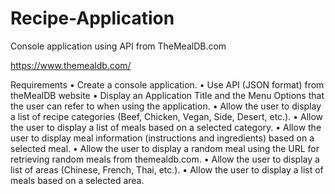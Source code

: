 # Recipe-Application
Console application using API from TheMealDB.com

https://www.themealdb.com/

Requirements 
• Create a console application. 
• Use API (JSON format) from theMealDB website
• Display an Application Title and the Menu Options that the user can refer to when 
using the application. 
• Allow the user to display a list of recipe categories (Beef, Chicken, Vegan, Side, 
Desert, etc.). 
• Allow the user to display a list of meals based on a selected category. 
• Allow the user to display meal information (instructions and ingredients) based on 
a selected meal. 
• Allow the user to display a random meal using the URL for retrieving random 
meals from themealdb.com. 
• Allow the user to display a list of areas (Chinese, French, Thai, etc.). 
• Allow the user to display a list of meals based on a selected area. 
